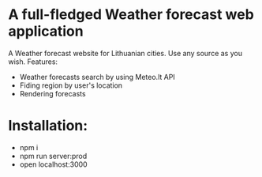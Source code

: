 # A full-fledged Weather forecast web application
A Weather forecast website for Lithuanian cities. Use any source as you wish.
Features:
- Weather forecasts search by using Meteo.lt API
- Fiding region by user's location
- Rendering forecasts
# Installation:
- npm i
- npm run server:prod
- open localhost:3000
